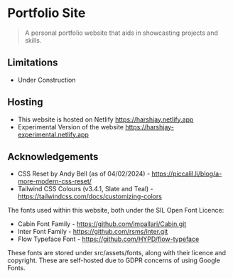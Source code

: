 # Portfolio Site

> A personal portfolio website that aids in showcasting projects and skills.

## Limitations

* Under Construction

## Hosting

* This website is hosted on Netlify <https://harshjay.netlify.app>
* Experimental Version of the website <https://harshjay-experimental.netlify.app>

## Acknowledgements

* CSS Reset by Andy Bell (as of 04/02/2024) - <https://piccalil.li/blog/a-more-modern-css-reset/>
* Tailwind CSS Colours (v3.4.1, Slate and Teal) - <https://tailwindcss.com/docs/customizing-colors>

The fonts used within this website, both under the SIL Open Font Licence:

* Cabin Font Family - <https://github.com/impallari/Cabin.git>
* Inter Font Family - <https://github.com/rsms/inter.git>
* Flow Typeface Font - <https://github.com/HYPD/flow-typeface>

These fonts are stored under src/assets/fonts, along with their licence and copyright. These are self-hosted due to GDPR concerns of using Google Fonts.
